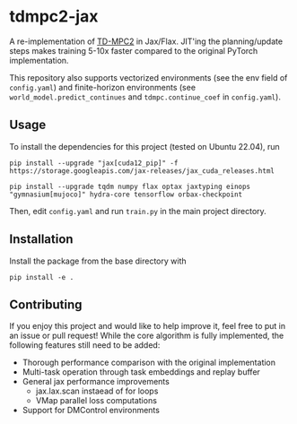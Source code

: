 # tdmpc2-jax

A re-implementation of [TD-MPC2](https://www.tdmpc2.com/) in Jax/Flax. JIT'ing the planning/update steps makes training 5-10x faster compared to the original PyTorch implementation.

This repository also supports vectorized environments (see the env field of ```config.yaml```) and finite-horizon environments (see ```world_model.predict_continues``` and ```tdmpc.continue_coef``` in ```config.yaml```).

## Usage

To install the dependencies for this project (tested on Ubuntu 22.04), run

```[bash]
pip install --upgrade "jax[cuda12_pip]" -f https://storage.googleapis.com/jax-releases/jax_cuda_releases.html

pip install --upgrade tqdm numpy flax optax jaxtyping einops "gymnasium[mujoco]" hydra-core tensorflow orbax-checkpoint
```

Then, edit ```config.yaml``` and run ```train.py``` in the main project directory.


## Installation

Install the package from the base directory with

```[bash]
pip install -e .
```

## Contributing

If you enjoy this project and would like to help improve it, feel free to put in an issue or pull request! 
While the core algorithm is fully implemented, the following features still need to be added:

* Thorough performance comparison with the original implementation
* Multi-task operation through task embeddings and replay buffer
* General jax performance improvements
    * jax.lax.scan instaead of for loops
    * VMap parallel loss computations
* Support for DMControl environments
